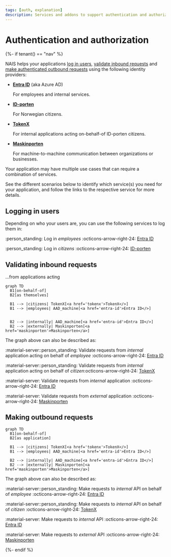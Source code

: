 ```yaml
---
tags: [auth, explanation]
description: Services and addons to support authentication and authorization in your applications.
---
```


# Authentication and authorization

{%- if tenant() == "nav" %}

NAIS helps your applications [log in users](#logging-in-users), [validate inbound requests](#validating-inbound-requests) and [make authenticated outbound requests](#making-outbound-requests) using the following identity providers:

<div class="grid cards" markdown>

- [**Entra ID**][Entra ID] (aka Azure AD)

    For employees and internal services.

- [**ID-porten**][ID-porten]

    For Norwegian citizens.

- [**TokenX**][TokenX]

    For internal applications acting on-behalf-of ID-porten citizens.

- [**Maskinporten**][Maskinporten]

    For machine-to-machine communication between organizations or businesses.

</div>

Your application may have multiple use cases that can require a combination of services.

See the different scenarios below to identify which service(s) you need for your application, and follow the links to the respective service for more details.

## Logging in users

Depending on who your users are, you can use the following services to log them in:

:person_standing: Log in _employees_ :octicons-arrow-right-24: [Entra ID]

:person_standing: Log in _citizens_ :octicons-arrow-right-24: [ID-porten]

## Validating inbound requests

...from applications acting 

```mermaid
graph TD
  B1[on-behalf-of]
  B2[as themselves]

  B1 --> |citizens| TokenX[<a href='tokenx'>TokenX</>]
  B1 --> |employees| AAD_machine[<a href='entra-id'>Entra ID</>]
    
  
  B2 --> |internally| AAD_machine[<a href='entra-id'>Entra ID</>]
  B2 --> |externally| Maskinporten[<a href='maskinporten'>Maskinporten</a>]
```

The graph above can also be described as:

:material-server::person_standing: Validate requests from _internal_ application acting on behalf of _employee_ :octicons-arrow-right-24: [Entra ID]

:material-server::person_standing: Validate requests from _internal_ application acting on behalf of _citizen_:octicons-arrow-right-24: [TokenX]

:material-server: Validate requests from _internal_ application :octicons-arrow-right-24: [Entra ID]

:material-server: Validate requests from _external_ application :octicons-arrow-right-24: [Maskinporten]

## Making outbound requests

```mermaid
graph TD
  B1[on-behalf-of]
  B2[as application]

  B1 --> |citizens| TokenX[<a href='tokenx'>TokenX</>]
  B1 --> |employees| AAD_machine[<a href='entra-id'>Entra ID</>]
  
  B2 --> |internally| AAD_machine[<a href='entra-id'>Entra ID</>]
  B2 --> |externally| Maskinporten[<a href='maskinporten'>Maskinporten</a>]
```

The graph above can also be described as:

:material-server::person_standing: Make requests to _internal_ API on behalf of _employee_ :octicons-arrow-right-24: [Entra ID]

:material-server::person_standing: Make requests to _internal_ API on behalf of _citizen_ :octicons-arrow-right-24: [TokenX]

:material-server: Make requests to _internal_ API :octicons-arrow-right-24: [Entra ID]

:material-server: Make requests to _external_ API :octicons-arrow-right-24: [Maskinporten]

[Entra ID]: entra-id/README.md
[ID-porten]: idporten/README.md
[TokenX]: tokenx/README.md
[Maskinporten]: maskinporten/README.md

{%- endif %}

